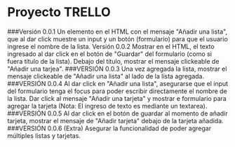 # Proyecto TRELLO
###Versión 0.0.1
Un elemento en el HTML con el mensaje "Añadir una lista", que al dar click muestre un input y un botón (formulario) para que el usuario ingrese el nombre de la lista.
Versión 0.0.2
Mostrar en el HTML, el texto ingresado al dar click en el botón de "Guardar" del formulario (como si fuera título de la lista).
Debajo del título, mostrar el mensaje clickeable de "Añadir una tarjea".
###VERSIÓN 0.0.3
Una vez agregada la lista, mostrar el mensaje clickeable de "Añadir una lista" al lado de la lista agregada.
###VERSIÓN 0.0.4
Al dar click en "Añadir una lista", asegurarse que el input del formulario tenga el focus para poder escribir directamente el nombre de la lista.
Dar click al mensaje "Añadir una tarjeta" y mostrar e formulario para agregar la tarjeta (Nota: El ingreso de texto es mediante un textarea).
###VERSIÓN 0.0.5
Al dar click en el botón de guardar al momento de añadir tarjeta, mostrar el mensaje de "Añadir tarjeta" debajo de la tarjeta añadida.
###VERSIÓN 0.0.6 (Extra)
Asegurar la funcionalidad de poder agregar múltiples listas y tarjetas.
